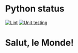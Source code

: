 # Python status

[![Lint](https://github.com/Drozd0f/python-education/actions/workflows/linter.yml/badge.svg)](https://github.com/Drozd0f/python-education/actions/workflows/linter.yml)
[![Unit testing](https://github.com/Drozd0f/python-education/actions/workflows/tests.yml/badge.svg)](https://github.com/Drozd0f/python-education/actions/workflows/tests.yml)

# Salut, le Monde!
